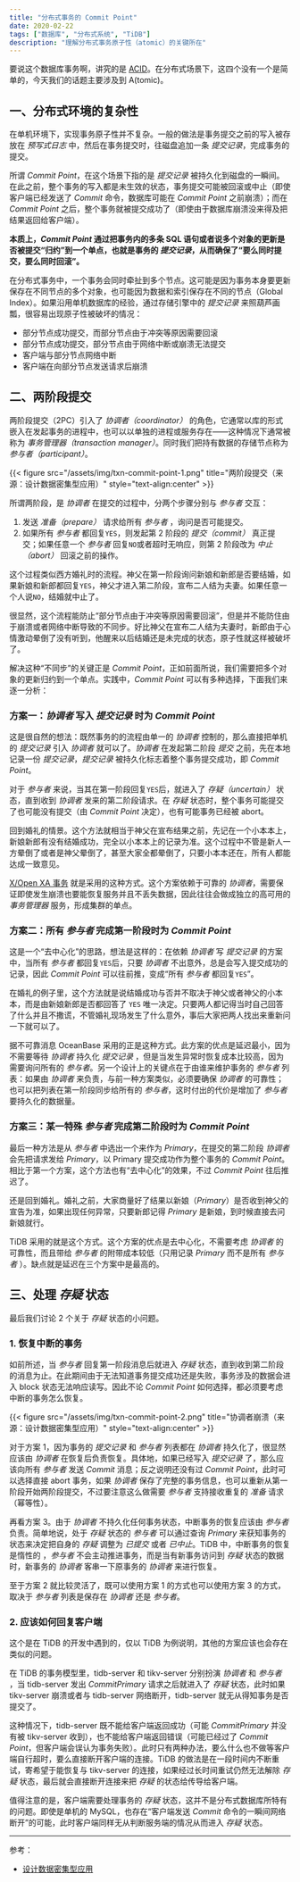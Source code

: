 ```yaml
---
title: "分布式事务的 Commit Point"
date: 2020-02-22
tags: ["数据库", "分布式系统", "TiDB"]
description: "理解分布式事务原子性（atomic）的关键所在"
---
```


要说这个数据库事务啊，讲究的是 [ACID](https://en.wikipedia.org/wiki/ACID)。在分布式场景下，这四个没有一个是简单的，今天我们的话题主要涉及到 A(tomic)。

## 一、分布式环境的复杂性

在单机环境下，实现事务原子性并不复杂。一般的做法是事务提交之前的写入被存放在 _预写式日志_ 中，然后在事务提交时，往磁盘追加一条 _提交记录_，完成事务的提交。

所谓 _Commit Point_，在这个场景下指的是 _提交记录_ 被持久化到磁盘的一瞬间。在此之前，整个事务的写入都是未生效的状态，事务提交可能被回滚或中止（即使客户端已经发送了 _Commit_ 命令，数据库可能在 _Commit Point_ 之前崩溃）；而在 _Commit Point_ 之后，整个事务就被提交成功了（即使由于数据库崩溃没来得及把结果返回给客户端）。

**本质上，_Commit Point_ 通过把事务内的多条 SQL 语句或者说多个对象的更新是否被提交“归约”到一个单点，也就是事务的 _提交记录_，从而确保了“要么同时提交，要么同时回滚”。**

在分布式事务中，一个事务会同时牵扯到多个节点。这可能是因为事务本身要更新保存在不同节点的多个对象，也可能因为数据和索引保存在不同的节点（Global Index）。如果沿用单机数据库的经验，通过存储引擎中的 _提交记录_ 来照葫芦画瓢，很容易出现原子性被破坏的情况：

- 部分节点成功提交，而部分节点由于冲突等原因需要回滚
- 部分节点成功提交，部分节点由于网络中断或崩溃无法提交
- 客户端与部分节点网络中断
- 客户端在向部分节点发送请求后崩溃

## 二、两阶段提交

两阶段提交（2PC）引入了 _协调者（coordinator）_ 的角色，它通常以库的形式嵌入在发起事务的进程中，也可以以单独的进程或服务存在——这种情况下通常被称为 _事务管理器（transaction manager）_。同时我们把持有数据的存储节点称为 _参与者（participant）_。

{{< figure src="/assets/img/txn-commit-point-1.png" title="两阶段提交（来源：设计数据密集型应用）" style="text-align:center" >}}

所谓两阶段，是 _协调者_ 在提交的过程中，分两个步骤分别与 _参与者_ 交互：

1. 发送 _准备（prepare）_ 请求给所有 _参与者_ ，询问是否可能提交。
2. 如果所有 _参与者_ 都回复`YES`，则发起第 2 阶段的 _提交（commit）_ 真正提交；如果任意一个 _参与者_ 回复`NO`或者超时无响应，则第 2 阶段改为 _中止（abort）_ 回滚之前的操作。

这个过程类似西方婚礼时的流程。神父在第一阶段询问新娘和新郎是否要结婚，如果新娘和新郎都回复`YES`，神父才进入第二阶段，宣布二人结为夫妻。如果任意一个人说`NO`，结婚就中止了。

很显然，这个流程能防止“部分节点由于冲突等原因需要回滚”，但是并不能防住由于崩溃或者网络中断导致的不同步。好比神父在宣布二人结为夫妻时，新郎由于心情激动晕倒了没有听到，他醒来以后结婚还是未完成的状态，原子性就这样被破坏了。

解决这种“不同步”的关键正是 _Commit Point_，正如前面所说，我们需要把多个对象的更新归约到一个单点。实践中，_Commit Point_ 可以有多种选择，下面我们来逐一分析：

###  方案一：_协调者_ 写入 _提交记录_ 时为 _Commit Point_

这是很自然的想法：既然事务的的流程由单一的 _协调者_ 控制的，那么直接把单机的 _提交记录_ 引入 _协调者_ 就可以了。_协调者_ 在发起第二阶段 _提交_ 之前，先在本地记录一份 _提交记录_，_提交记录_ 被持久化标志着整个事务提交成功，即 _Commit Point_。

对于 _参与者_ 来说，当其在第一阶段回复`YES`后，就进入了 _存疑（uncertain）_ 状态，直到收到 _协调者_ 发来的第二阶段请求。在 _存疑_ 状态时，整个事务可能提交了也可能没有提交（由 _Commit Point_ 决定），也有可能事务已经被 abort。

回到婚礼的情景。这个方法就相当于神父在宣布结果之前，先记在一个小本本上，新娘新郎有没有结婚成功，完全以小本本上的记录为准。这个过程中不管是新人一方晕倒了或者是神父晕倒了，甚至大家全都晕倒了，只要小本本还在，所有人都能达成一致意见。

[X/Open XA 事务](https://en.wikipedia.org/wiki/X/Open_XA) 就是采用的这种方式。这个方案依赖于可靠的 _协调者_，需要保证即使发生崩溃也要能恢复服务并且不丢失数据，因此往往会做成独立的高可用的 _事务管理器_ 服务，形成集群的单点。

### 方案二：所有 _参与者_ 完成第一阶段时为 _Commit Point_

这是一个“去中心化”的思路，想法是这样的：在依赖 _协调者_ 写 _提交记录_ 的方案中，当所有 _参与者_ 都回复`YES`后，只要 _协调者_ 不出意外，总是会写入提交成功的记录，因此 _Commit Point_ 可以往前推，变成“所有 _参与者_ 都回复`YES`”。

在婚礼的例子里，这个方法就是说结婚成功与否并不取决于神父或者神父的小本本，而是由新娘新郎是否都回答了 `YES` 唯一决定。只要两人都记得当时自己回答了什么并且不撒谎，不管婚礼现场发生了什么意外，事后大家把两人找出来重新问一下就可以了。

据不可靠消息 OceanBase 采用的正是这种方式。此方案的优点是延迟最小，因为不需要等待 _协调者_ 持久化 _提交记录_ ，但是当发生异常时恢复成本比较高，因为需要询问所有的 _参与者_。另一个设计上的关键点在于由谁来维护事务的 _参与者_ 列表：如果由 _协调者_ 来负责，与前一种方案类似，必须要确保 _协调者_ 的可靠性；也可以把列表在第一阶段同步给所有的 _参与者_，这时付出的代价是增加了 _参与者_ 要持久化的数据量。

### 方案三：某一特殊 _参与者_ 完成第二阶段时为 _Commit Point_

最后一种方法是从 _参与者_ 中选出一个来作为 _Primary_，在提交的第二阶段 _协调者_ 会先把请求发给 _Primary_，以 Primary 提交成功作为整个事务的 _Commit Point_。相比于第一个方案，这个方法也有“去中心化”的效果，不过 _Commit Point_ 往后推迟了。

还是回到婚礼。婚礼之前，大家商量好了结果以新娘（_Primary_）是否收到神父的宣告为准，如果出现任何异常，只要新郎记得 _Primary_ 是新娘，到时候直接去问新娘就行。

TiDB 采用的就是这个方式。这个方案的优点是去中心化，不需要考虑 _协调者_ 的可靠性，而且带给 _参与者_ 的附带成本较低（只用记录 _Primary_ 而不是所有 _参与者_ ）。缺点就是延迟在三个方案中是最高的。

## 三、处理 _存疑_ 状态

最后我们讨论 2 个关于 _存疑_ 状态的小问题。

### 1. 恢复中断的事务

如前所述，当 _参与者_ 回复第一阶段消息后就进入 _存疑_ 状态，直到收到第二阶段的消息为止。在此期间由于无法知道事务提交成功还是失败，事务涉及的数据会进入 block 状态无法响应读写。因此不论 _Commit Point_ 如何选择，都必须要考虑中断的事务怎么恢复。

{{< figure src="/assets/img/txn-commit-point-2.png" title="协调者崩溃（来源：设计数据密集型应用）" style="text-align:center" >}}

对于方案 1，因为事务的 _提交记录_ 和 _参与者_ 列表都在 _协调者_ 持久化了，很显然应该由 _协调者_ 在恢复后负责恢复。具体地，如果已经写入 _提交记录_ 了，那么应该向所有 _参与者_ 发送 _Commit_ 消息；反之说明还没有过 _Commit Point_，此时可以选择直接 abort 事务，如果 _协调者_ 保存了完整的事务信息，也可以重新从第一阶段开始两阶段提交，不过要注意这么做需要 _参与者_ 支持接收重复的 _准备_ 请求（幂等性）。

再看方案 3。由于 _协调者_ 不持久化任何事务状态，中断事务的恢复应该由 _参与者_ 负责。简单地说，处于 _存疑_ 状态的 _参与者_ 可以通过查询 _Primary_ 来获知事务的状态来决定把自身的 _存疑_ 调整为 _已提交_ 或者 _已中止_。TiDB 中，中断事务的恢复是惰性的 ，_参与者_ 不会主动推进事务，而是当有新事务访问到 _存疑_ 状态的数据时，新事务的 _协调者_ 客串一下原事务的 _协调者_ 来进行恢复。

至于方案 2 就比较灵活了，既可以使用方案 1 的方式也可以使用方案 3 的方式，取决于 _参与者_ 列表是保存在 _协调者_ 还是 _参与者_。

### 2. 应该如何回复客户端

这个是在 TiDB 的开发中遇到的，仅以 TiDB 为例说明，其他的方案应该也会存在类似的问题。

在 TiDB 的事务模型里，tidb-server 和 tikv-server 分别扮演 _协调者_ 和 _参与者_ ，当 tidb-server 发出 _CommitPrimary_ 请求之后就进入了 _存疑_ 状态，此时如果 tikv-server 崩溃或者与 tidb-server 网络断开，tidb-server 就无从得知事务是否提交了。

这种情况下，tidb-server 既不能给客户端返回成功（可能 _CommitPrimary_ 并没有被 tikv-server 收到），也不能给客户端返回错误（可能已经过了 _Commit Point_，但客户端会误认为事务失败）。此时只有两种办法，要么什么也不做等客户端自行超时，要么直接断开客户端的连接。TiDB 的做法是在一段时间内不断重试，寄希望于能恢复与 tikv-server 的连接，如果经过长时间重试仍然无法解除 _存疑_ 状态，最后就会直接断开连接来把 _存疑_ 的状态给传导给客户端。

值得注意的是，客户端需要处理事务的 _存疑_ 状态，这并不是分布式数据库所特有的问题。即使是单机的 MySQL，也存在“客户端发送 _Commit_ 命令的一瞬间网络断开”的可能，此时客户端同样无从判断服务端的情况从而进入 _存疑_ 状态。

-----

参考：

- [设计数据密集型应用](https://legacy.gitbook.com/book/vonng/ddia-cn/details)